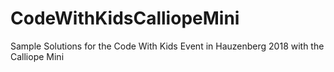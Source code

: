 # CodeWithKidsCalliopeMini
Sample Solutions for the Code With Kids Event in Hauzenberg 2018 with the Calliope Mini
